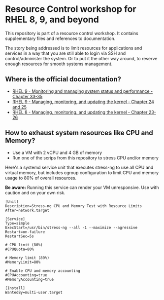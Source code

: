 # Resource Control workshop for RHEL 8, 9, and beyond

This repository is part of a resource control workshop. It contains supplementary files and references to documentation.

The story being addressed is to limit resources for applications and services in a way that you are still able to login via SSH and control/administer the system. Or to put it the other way around, to reserve enough resources for smooth systems management.

## Where is the official documentation?

  * [RHEL 9 - Monitoring and managing system status and performance - Chapter 33-35](https://docs.redhat.com/en/documentation/red_hat_enterprise_linux/9/html/monitoring_and_managing_system_status_and_performance/index)
  * [RHEL 9 - Managing, monitoring, and updating the kernel - Chapter 24 and 25](https://docs.redhat.com/en/documentation/red_hat_enterprise_linux/9/html/managing_monitoring_and_updating_the_kernel/index)
  * [RHEL 8 - Managing, monitoring, and updating the kernel - Chapter 23-26](https://docs.redhat.com/en/documentation/red_hat_enterprise_linux/8/html/managing_monitoring_and_updating_the_kernel/index)

## How to exhaust system resources like CPU and Memory?

  * Use a VM with 2 vCPU and 4 GB of memory
  * Run one of the scrips from this repository to stress CPU and/or memory

Here's a systemd service unit that executes stress-ng to use all CPU and virtual memory, but includes cgroup configuration to limit CPU and memory usage to 80% of overall resources.

**Be aware:** Running this service can render your VM unresponsive. Use with caution and on your own risk.

```
[Unit]
Description=Stress-ng CPU and Memory Test with Resource Limits
After=network.target

[Service]
Type=simple
ExecStart=/usr/bin/stress-ng --all -1 --maximize --agressive
Restart=on-failure
RestartSec=5s

# CPU limit (80%)
#CPUQuota=80%

# Memory limit (80%)
#MemoryLimit=80%

# Enable CPU and memory accounting
#CPUAccounting=true
#MemoryAccounting=true

[Install]
WantedBy=multi-user.target
```
